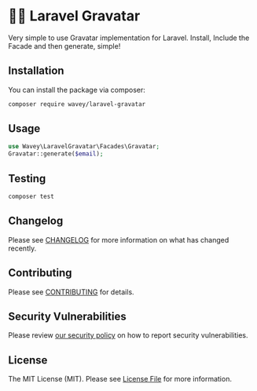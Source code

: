 # 🤹‍♀️ Laravel Gravatar

Very simple to use Gravatar implementation for Laravel. Install, Include the Facade and then generate, simple!
## Installation

You can install the package via composer:

```bash
composer require wavey/laravel-gravatar
```

## Usage

```php
use Wavey\LaravelGravatar\Facades\Gravatar;
Gravatar::generate($email);
```

## Testing

```bash
composer test
```

## Changelog

Please see [CHANGELOG](CHANGELOG.md) for more information on what has changed recently.

## Contributing

Please see [CONTRIBUTING](.github/CONTRIBUTING.md) for details.

## Security Vulnerabilities

Please review [our security policy](../../security/policy) on how to report security vulnerabilities.

## License

The MIT License (MIT). Please see [License File](LICENSE.md) for more information.
